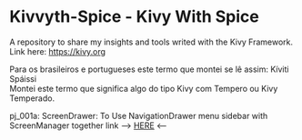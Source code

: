 # Kivvyth-Spice - Kivy With Spice
A repository to share my insights and tools writed with the Kivy Framework. Link here: https://kivy.org

Para os brasileiros e portugueses este termo que montei se lê assim: Kíviti Spáissi <br>
Montei este termo que significa algo do tipo Kivy com Tempero ou Kivy Temperado.

pj_001a:
ScreenDrawer: To Use NavigationDrawer menu sidebar with ScreenManager together link --> <a href="https://github.com/ten4z/Kivvyth-Spice/tree/main/ScreenDrawer">HERE</a> <--
